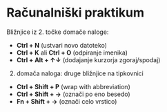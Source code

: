 # Računalniški praktikum

Bližnjice iz 2. točke domače naloge:
- **Ctrl + N** (ustvari novo datoteko)
- **Ctrl + K** ali **Ctrl + O** (odpiranje imenika)
- **Ctrl + Alt + ↑↓** (dodajanje kurzorja zgoraj/spodaj)

2. domača naloga: druge bližnjice na tipkovnici
- **Ctrl + Shift + P** (wrap with abbreviation)
- **Ctrl + Shift + →** (označi po eno besedo)
- **Fn + Shift + →** (označi celo vrstico)
